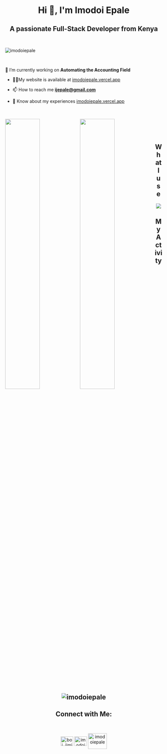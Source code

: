 
<h1 align="center">Hi 👋, I'm Imodoi Epale</h1>
<h2 align="center">A passionate Full-Stack Developer from Kenya</h2>


<br>
 
<p align="left"> <img src="https://komarev.com/ghpvc/?username=imodoiepale&label=Profile%20views&color=0e75b6&style=flat" alt="imodoiepale" /> </p>



<br>
 

 
 🔭 I’m currently working on **Automating the Accounting Field** 

<!-- - 🌱 I’m currently learning **Solidity and Advanced Systems** -->
<!-- - 👯 I’m looking to collaborate on **on making a movie streaming ui** -->

- 👨‍💻My website is available at [imodoiepale.vercel.app](epaleim.web.app)

- 📫 How to reach me **ijepale@gmail.com**

- 📄 Know about my experiences [imodoiepale.vercel.app](epaleim.web.app)


<br>
 
<br>
 

<img align="left" width="47%" src="https://github-readme-stats.vercel.app/api?username=imodoiepale&show_icons=true&theme=radical"/>
<img align="left" width="47%" src="https://github-readme-stats.vercel.app/api/top-langs/?username=imodoiepale&layout=compact"/>

<br><br>

<h2 align="center">What I use</h2>

<p align="center">
  <a href="https://skillicons.dev">
    <img src="https://skillicons.dev/icons?i=nextjs,nuxtjs,tauri,electron,supabase,postman,gcp,vite,tailwind,html,css,js,bootstrap,python,django,git,github,vercel,firebase,heroku,mysql,selenium&perline=8" />
  </a>
</p>


<h2 align="center"> My Activity<h2>

<p align="center"><img align="center" src="https://github-readme-streak-stats.herokuapp.com/?user=imodoiepale&" alt="imodoiepale" /></p>


<h2 align="center">Connect with Me:</h2>
 <br>
<p align="center">
<a href="https://twitter.com/boi_jimi" target="blank"><img align="center" src="https://raw.githubusercontent.com/rahuldkjain/github-profile-readme-generator/master/src/images/icons/Social/twitter.svg" alt="boi_jimi" height="30" width="40" /></a>
<a href="https://linkedin.com/in/imodoi epale" target="blank"><img align="center" src="https://raw.githubusercontent.com/rahuldkjain/github-profile-readme-generator/master/src/images/icons/Social/linked-in-alt.svg" alt="imodoi epale" height="30" width="40" /></a>
<a href="https://wa.link/dg3llo" target="blank"><img align="center" src="https://upload.wikimedia.org/wikipedia/commons/thumb/6/6b/WhatsApp.svg/2044px-WhatsApp.svg.png" alt="imodoiepale" height="50" width="60" /></a>
</p>


